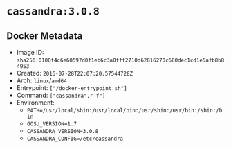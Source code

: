 # `cassandra:3.0.8`

## Docker Metadata

- Image ID: `sha256:0100f4c6e60597d0f1eb6c3a0fff2710d62816270c680dec1cd1e5afb8b84953`
- Created: `2016-07-28T22:07:20.57544728Z`
- Arch: `linux`/`amd64`
- Entrypoint: `["/docker-entrypoint.sh"]`
- Command: `["cassandra","-f"]`
- Environment:
  - `PATH=/usr/local/sbin:/usr/local/bin:/usr/sbin:/usr/bin:/sbin:/bin`
  - `GOSU_VERSION=1.7`
  - `CASSANDRA_VERSION=3.0.8`
  - `CASSANDRA_CONFIG=/etc/cassandra`
